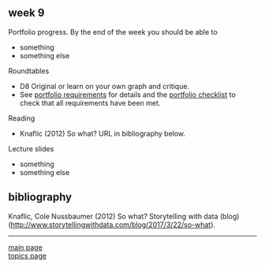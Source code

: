 
week 9
------

Portfolio progress. By the end of the week you should be able to

-   something
-   something else

Roundtables

-   D8 Original or learn on your own graph and critique.
-   See [portfolio requirements](folio-01_portfolio-requirements.md) for details and the [portfolio checklist](folio-02_portfolio-checklist.pdf) to check that all requirements have been met.

Reading

-   Knaflic (2012) So what? URL in bibliography below.

Lecture slides

-   something
-   something else

bibliography
------------

Knaflic, Cole Nussbaumer (2012) So what? Storytelling with data (blog) (<http://www.storytellingwithdata.com/blog/2017/3/22/so-what>).

------------------------------------------------------------------------

[main page](../README.md)<br> [topics page](../README-by-topic.md)
